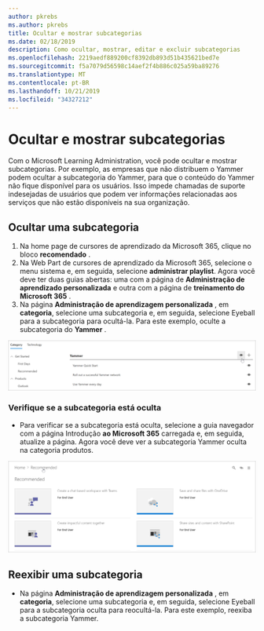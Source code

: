 ```yaml
---
author: pkrebs
ms.author: pkrebs
title: Ocultar e mostrar subcategorias
ms.date: 02/18/2019
description: Como ocultar, mostrar, editar e excluir subcategorias
ms.openlocfilehash: 2219aedf889200cf8392db893d51b435621bed7e
ms.sourcegitcommit: f5a7079d56598c14aef2f4b886c025a59ba89276
ms.translationtype: MT
ms.contentlocale: pt-BR
ms.lasthandoff: 10/21/2019
ms.locfileid: "34327212"
---
```

# <a name="hide-and-show-subcategories"></a>Ocultar e mostrar subcategorias

Com o Microsoft Learning Administration, você pode ocultar e mostrar subcategorias. Por exemplo, as empresas que não distribuem o Yammer podem ocultar a subcategoria do Yammer, para que o conteúdo do Yammer não fique disponível para os usuários. Isso impede chamadas de suporte indesejadas de usuários que podem ver informações relacionadas aos serviços que não estão disponíveis na sua organização.

## <a name="hide-a-subcategory"></a>Ocultar uma subcategoria 

1. Na home page de cursores de aprendizado da Microsoft 365, clique no bloco **recomendado** .
2. Na Web Part de cursores de aprendizado da Microsoft 365, selecione o menu sistema e, em seguida, selecione **administrar playlist**. Agora você deve ter duas guias abertas: uma com a página de **Administração de aprendizado personalizada** e outra com a página de **treinamento do Microsoft 365** . 
3. Na página **Administração de aprendizagem personalizada** , em **categoria**, selecione uma subcategoria e, em seguida, selecione Eyeball para a subcategoria para ocultá-la. Para este exemplo, oculte a subcategoria do **Yammer** .  

![CG-hidesubcat. png](media/cg-hidesubcat.png)

### <a name="verify-the-subcategory-is-hidden"></a>Verifique se a subcategoria está oculta
- Para verificar se a subcategoria está oculta, selecione a guia navegador com a página Introdução **ao Microsoft 365** carregada e, em seguida, atualize a página. Agora você deve ver a subcategoria Yammer oculta na categoria produtos. 

![CG-hidesubcatrefresh. png](media/cg-hidesubcatrefresh.png)

## <a name="unhide-a-subcategory"></a>Reexibir uma subcategoria 

- Na página **Administração de aprendizagem personalizada** , em **categoria**, selecione uma subcategoria e, em seguida, selecione Eyeball para a subcategoria oculta para reocultá-la. Para este exemplo, reexiba a subcategoria Yammer.